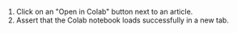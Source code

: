 1. Click on an "Open in Colab" button next to an article.
2. Assert that the Colab notebook loads successfully in a new tab.